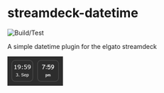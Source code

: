 # streamdeck-datetime

![Build/Test](https://github.com/rweich/streamdeck-datetime/workflows/Build%2FTest/badge.svg)

A simple datetime plugin for the elgato streamdeck

![image](https://raw.githubusercontent.com/rweich/streamdeck-datetime/main/assets/images/screenshot.png)
